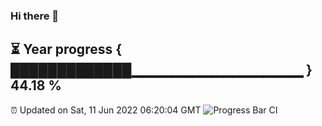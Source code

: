 ### Hi there 👋
⏳ Year progress { █████████████▁▁▁▁▁▁▁▁▁▁▁▁▁▁▁▁▁ } 44.18 %
---
⏰ Updated on Sat, 11 Jun 2022 06:20:04 GMT
![Progress Bar CI](https://github.com/liununu/liununu/workflows/Progress%20Bar%20CI/badge.svg)
